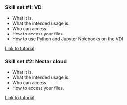 ### Skill set #1: VDI
 * What it is.
 * What the intended usage is.
 * Who can access.
 * How to access your files.
 * How to use Python and Jupyter Notebooks on the VDI

[Link to tutorial](???)

### Skill set #2: Nectar cloud
 * What it is.
 * What the intended usage is.
 * Who can access
 * How to access your files. 

[Link to tutorial](???)